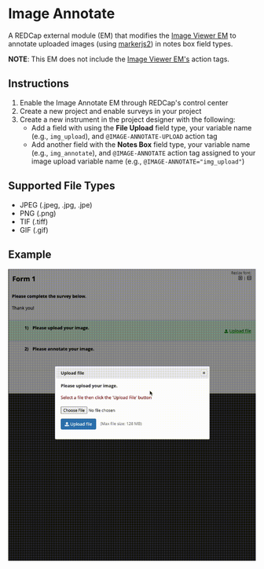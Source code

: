 # Image Annotate

A REDCap external module (EM) that modifies the [Image Viewer EM](https://github.com/susom/redcap-em-image-viewer) to annotate uploaded images (using [markerjs2](https://markerjs.com/)) in notes box field types.

**NOTE**: This EM does not include the [Image Viewer EM's](https://github.com/susom/redcap-em-image-viewer) action tags.

## Instructions

1. Enable the Image Annotate EM through REDCap's control center
2. Create a new project and enable surveys in your project
3. Create a new instrument in the project designer with the following:
    - Add a field with using the **File Upload** field type, your variable name (e.g., `img_upload`), and `@IMAGE-ANNOTATE-UPLOAD` action tag
    - Add another field with the **Notes Box** field type, your variable name (e.g., `img_annotate`), and `@IMAGE-ANNOTATE` action tag assigned to your image upload variable name (e.g., `@IMAGE-ANNOTATE="img_upload"`)

## Supported File Types

- JPEG (.jpeg, .jpg, .jpe)
- PNG (.png)
- TIF (.tiff)
- GIF (.gif)
## Example

![annotate example](docs/EM-demo.gif)
